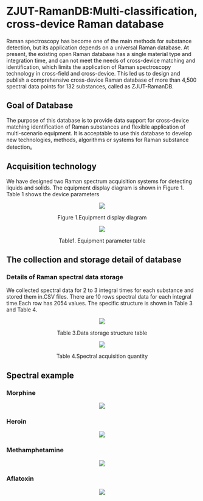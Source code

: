 # ZJUT-RamanDB:Multi-classification, cross-device Raman database
Raman spectroscopy has become one of the main methods for substance detection, but its application depends on a universal Raman database. At present, the existing open Raman database has a single material type and integration time, and can not meet the needs of cross-device matching and identification, which limits the application of Raman spectroscopy technology in cross-field and cross-device. This led us to design and publish a comprehensive cross-device Raman database of more than 4,500 spectral data points for 132 substances, called as ZJUT-RamanDB.
## Goal of Database
The purpose of this database is to provide data support for cross-device matching identification of Raman substances and flexible application of multi-scenario equipment. It is acceptable to use this database to develop new technologies, methods, algorithms or systems for Raman substance detection。
## Acquisition technology
We have designed two Raman spectrum acquisition systems for detecting liquids and solids. The equipment display diagram is shown in Figure 1. Table 1 shows the device parameters
<div align=center>
  <img src="https://github.com/user-attachments/assets/3fd397db-b454-48a5-ac14-e08e8eef106f"/>
	<p align="center"> Figure 1.Equipment display diagram</p>
</div>


<div align=center>
 <img src="https://github.com/user-attachments/assets/20166513-83b8-4d37-b640-92af28f58198"/>
 <p align="center">Table1. Equipment parameter table</p>
</div>


## The collection and storage detail of database
### Details of Raman spectral data storage
We collected spectral data for 2 to 3 integral times for each substance and stored them in.CSV files. There are 10 rows spectral data for each integral time.Each row has 2054 values. The specific structure is shown in  Table 3 and Table 4.
<div align=center>
  <img src="https://github.com/user-attachments/assets/2dbc5bd9-9182-42df-a805-999d48eee830"/>
	<p align="center">Table 3.Data storage structure table</p>
</div>
<div align=center>
  <img src="https://github.com/user-attachments/assets/de27309a-c312-4dbf-97fe-2b55a88d9fcb"/>
	<p align="center">Table 4.Spectral acquisition quantity</p>
</div>




## Spectral example
### Morphine
<div align=center>
  <img src="https://github.com/user-attachments/assets/456243da-07bf-466d-9d2f-da0f6d45143a"/>
</div>

### Heroin
<div align=center>
  <img src="https://github.com/user-attachments/assets/193405a3-180b-424e-9b40-065abc888f19"/>
</div>

### Methamphetamine
<div align=center>
  <img src="https://github.com/user-attachments/assets/7bd30232-636e-4705-888a-0bf15f71b3ca"/>
</div>

### Aflatoxin
<div align=center>
  <img src="https://github.com/user-attachments/assets/f3e8786d-b42f-458c-9927-14bc8c544dcb"/>
</div>





